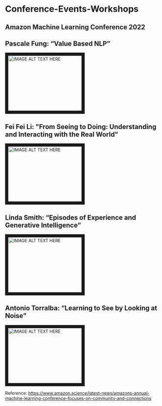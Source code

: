 # Conference-Events-Workshops

## Amazon Machine Learning Conference 2022

## Pascale Fung: “Value Based NLP”


<a href="http://www.youtube.com/watch?feature=player_embedded&v=bDKQrU31WEI
" target="_blank"><img src="http://img.youtube.com/vi/bDKQrU31WEI/0.jpg" 
alt="IMAGE ALT TEXT HERE" width="240" height="180" border="10" /></a>


## Fei Fei Li: "From Seeing to Doing: Understanding and Interacting with the Real World"

<a href="http://www.youtube.com/watch?feature=player_embedded&v=rrrV-cP4wnw
" target="_blank"><img src="http://img.youtube.com/vi/rrrV-cP4wnw/0.jpg" 
alt="IMAGE ALT TEXT HERE" width="240" height="180" border="10" /></a>

## Linda Smith: “Episodes of Experience and Generative Intelligence”

<a href="http://www.youtube.com/watch?feature=player_embedded&v=0QPrsrLTloA
" target="_blank"><img src="http://img.youtube.com/vi/0QPrsrLTloA/0.jpg" 
alt="IMAGE ALT TEXT HERE" width="240" height="180" border="10" /></a>

## Antonio Torralba: “Learning to See by Looking at Noise”

<a href="http://www.youtube.com/watch?feature=player_embedded&v=lnGMNBKcO3Q
" target="_blank"><img src="http://img.youtube.com/vi/lnGMNBKcO3Q/0.jpg" 
alt="IMAGE ALT TEXT HERE" width="240" height="180" border="10" /></a>


Reference: https://www.amazon.science/latest-news/amazons-annual-machine-learning-conference-focuses-on-community-and-connections
